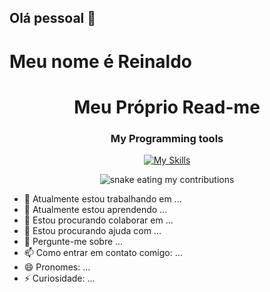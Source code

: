 ## Olá pessoal 👋
# Meu nome é Reinaldo
<h1 align="center">Meu Próprio Read-me</h1>
<div align="center">
<h3>My Programming tools</h3>
    
  [![My Skills](https://skillicons.dev/icons?i=html,css,js,c,java,postgres,postman,git,github,vscode,windows)](https://skillicons.dev)
  
</div>

<div align="center">
  <picture align="center">
    <source media="(prefers-color-scheme: dark)" alt="snake eating my contributions" srcset="https://raw.githubusercontent.com/Rmfera/Rmfera/output/github-contribution-grid-snake-dark.svg">
    <img alt="snake eating my contributions" src="https://raw.githubusercontent.com/Rmfera/Rmfera/output/github-contribution-grid-snake.svg" />
  </picture>
</div>

- 🔭 Atualmente estou trabalhando em ...
- 🌱 Atualmente estou aprendendo ...
- 👯 Estou procurando colaborar em ...
- 🤔 Estou procurando ajuda com ...
- 💬 Pergunte-me sobre ...
- 📫 Como entrar em contato comigo: ...
- 😄 Pronomes: ...
- ⚡ Curiosidade: ...



